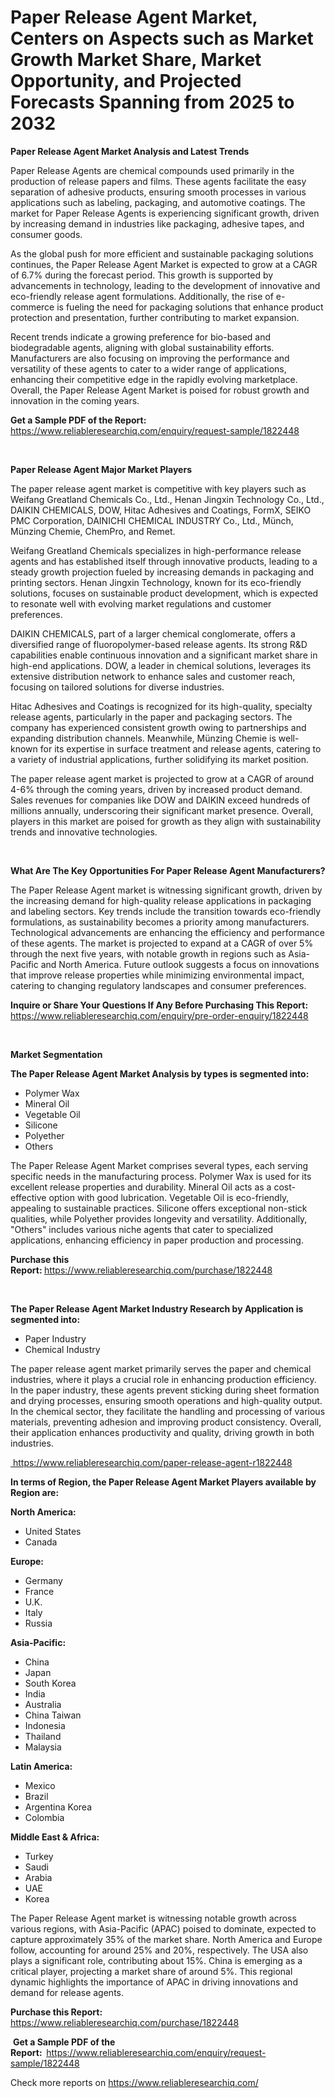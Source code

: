 <p><h1>Paper Release Agent Market, Centers on Aspects such as Market Growth Market Share, Market Opportunity, and Projected Forecasts Spanning from 2025 to 2032</h1></p><p><strong>Paper Release Agent Market Analysis and Latest Trends</strong></p>
<p><p>Paper Release Agents are chemical compounds used primarily in the production of release papers and films. These agents facilitate the easy separation of adhesive products, ensuring smooth processes in various applications such as labeling, packaging, and automotive coatings. The market for Paper Release Agents is experiencing significant growth, driven by increasing demand in industries like packaging, adhesive tapes, and consumer goods.</p><p>As the global push for more efficient and sustainable packaging solutions continues, the Paper Release Agent Market is expected to grow at a CAGR of 6.7% during the forecast period. This growth is supported by advancements in technology, leading to the development of innovative and eco-friendly release agent formulations. Additionally, the rise of e-commerce is fueling the need for packaging solutions that enhance product protection and presentation, further contributing to market expansion.</p><p>Recent trends indicate a growing preference for bio-based and biodegradable agents, aligning with global sustainability efforts. Manufacturers are also focusing on improving the performance and versatility of these agents to cater to a wider range of applications, enhancing their competitive edge in the rapidly evolving marketplace. Overall, the Paper Release Agent Market is poised for robust growth and innovation in the coming years.</p></p>
<p><strong>Get a Sample PDF of the Report:&nbsp;</strong> <a href="https://www.reliableresearchiq.com/enquiry/request-sample/1822448?utm_campaign=2185&utm_medium=2&utm_source=Github&utm_content=ia&utm_term=03022025&utm_id=paper-release-agent">https://www.reliableresearchiq.com/enquiry/request-sample/1822448</a></p>
<p>&nbsp;</p>
<p><strong>Paper Release Agent Major Market Players</strong></p>
<p><p>The paper release agent market is competitive with key players such as Weifang Greatland Chemicals Co., Ltd., Henan Jingxin Technology Co., Ltd., DAIKIN CHEMICALS, DOW, Hitac Adhesives and Coatings, FormX, SEIKO PMC Corporation, DAINICHI CHEMICAL INDUSTRY Co., Ltd., Münch, Münzing Chemie, ChemPro, and Remet. </p><p>Weifang Greatland Chemicals specializes in high-performance release agents and has established itself through innovative products, leading to a steady growth projection fueled by increasing demands in packaging and printing sectors. Henan Jingxin Technology, known for its eco-friendly solutions, focuses on sustainable product development, which is expected to resonate well with evolving market regulations and customer preferences.</p><p>DAIKIN CHEMICALS, part of a larger chemical conglomerate, offers a diversified range of fluoropolymer-based release agents. Its strong R&D capabilities enable continuous innovation and a significant market share in high-end applications. DOW, a leader in chemical solutions, leverages its extensive distribution network to enhance sales and customer reach, focusing on tailored solutions for diverse industries.</p><p>Hitac Adhesives and Coatings is recognized for its high-quality, specialty release agents, particularly in the paper and packaging sectors. The company has experienced consistent growth owing to partnerships and expanding distribution channels. Meanwhile, Münzing Chemie is well-known for its expertise in surface treatment and release agents, catering to a variety of industrial applications, further solidifying its market position.</p><p>The paper release agent market is projected to grow at a CAGR of around 4-6% through the coming years, driven by increased product demand. Sales revenues for companies like DOW and DAIKIN exceed hundreds of millions annually, underscoring their significant market presence. Overall, players in this market are poised for growth as they align with sustainability trends and innovative technologies.</p></p>
<p>&nbsp;</p>
<p><strong>What Are The Key Opportunities For Paper Release Agent Manufacturers?</strong></p>
<p><p>The Paper Release Agent market is witnessing significant growth, driven by the increasing demand for high-quality release applications in packaging and labeling sectors. Key trends include the transition towards eco-friendly formulations, as sustainability becomes a priority among manufacturers. Technological advancements are enhancing the efficiency and performance of these agents. The market is projected to expand at a CAGR of over 5% through the next five years, with notable growth in regions such as Asia-Pacific and North America. Future outlook suggests a focus on innovations that improve release properties while minimizing environmental impact, catering to changing regulatory landscapes and consumer preferences.</p></p>
<p><strong>Inquire or Share Your Questions If Any Before Purchasing This Report:</strong> <a href="https://www.reliableresearchiq.com/enquiry/pre-order-enquiry/1822448?utm_campaign=2185&utm_medium=2&utm_source=Github&utm_content=ia&utm_term=03022025&utm_id=paper-release-agent">https://www.reliableresearchiq.com/enquiry/pre-order-enquiry/1822448</a></p>
<p>&nbsp;</p>
<p><strong>Market Segmentation</strong></p>
<p><strong>The Paper Release Agent Market Analysis by types is segmented into:</strong></p>
<p><ul><li>Polymer Wax</li><li>Mineral Oil</li><li>Vegetable Oil</li><li>Silicone</li><li>Polyether</li><li>Others</li></ul></p>
<p><p>The Paper Release Agent Market comprises several types, each serving specific needs in the manufacturing process. Polymer Wax is used for its excellent release properties and durability. Mineral Oil acts as a cost-effective option with good lubrication. Vegetable Oil is eco-friendly, appealing to sustainable practices. Silicone offers exceptional non-stick qualities, while Polyether provides longevity and versatility. Additionally, "Others" includes various niche agents that cater to specialized applications, enhancing efficiency in paper production and processing.</p></p>
<p><strong>Purchase this Report:&nbsp;</strong><a href="https://www.reliableresearchiq.com/purchase/1822448?utm_campaign=2185&utm_medium=2&utm_source=Github&utm_content=ia&utm_term=03022025&utm_id=paper-release-agent">https://www.reliableresearchiq.com/purchase/1822448</a></p>
<p>&nbsp;</p>
<p><strong>The Paper Release Agent Market Industry Research by Application is segmented into:</strong></p>
<p><ul><li>Paper Industry</li><li>Chemical Industry</li></ul></p>
<p><p>The paper release agent market primarily serves the paper and chemical industries, where it plays a crucial role in enhancing production efficiency. In the paper industry, these agents prevent sticking during sheet formation and drying processes, ensuring smooth operations and high-quality output. In the chemical sector, they facilitate the handling and processing of various materials, preventing adhesion and improving product consistency. Overall, their application enhances productivity and quality, driving growth in both industries.</p></p>
<p><a href="https://www.reliableresearchiq.com/paper-release-agent-r1822448?utm_campaign=2185&utm_medium=2&utm_source=Github&utm_content=ia&utm_term=03022025&utm_id=paper-release-agent">&nbsp;https://www.reliableresearchiq.com/paper-release-agent-r1822448</a></p>
<p><strong>In terms of Region, the Paper Release Agent Market Players available by Region are:</strong></p>
<p>
    <p> <strong> North America: </strong>
        <ul>
            <li>United States</li>
            <li>Canada</li>
        </ul>
        </p> 
    <p> <strong> Europe: </strong>
        <ul>
            <li>Germany</li>
            <li>France</li>
            <li>U.K.</li>
            <li>Italy</li>
            <li>Russia</li>
        </ul>
        </p> 
    <p> <strong> Asia-Pacific: </strong>
        <ul>
            <li>China</li>
            <li>Japan</li>
            <li>South Korea</li>
            <li>India</li>
            <li>Australia</li>
            <li>China Taiwan</li>
            <li>Indonesia</li>
            <li>Thailand</li>
            <li>Malaysia</li>
        </ul>
        </p> 
    <p> <strong> Latin America: </strong>
        <ul>
            <li>Mexico</li>
            <li>Brazil</li>
            <li>Argentina Korea</li>
            <li>Colombia</li>
        </ul>
        </p> 
    <p> <strong> Middle East & Africa: </strong>
        <ul>
            <li>Turkey</li>
            <li>Saudi</li>
            <li>Arabia</li>
            <li>UAE</li>
            <li>Korea</li>
        </ul>
    </p>
    </p>
<p><p>The Paper Release Agent market is witnessing notable growth across various regions, with Asia-Pacific (APAC) poised to dominate, expected to capture approximately 35% of the market share. North America and Europe follow, accounting for around 25% and 20%, respectively. The USA also plays a significant role, contributing about 15%. China is emerging as a critical player, projecting a market share of around 5%. This regional dynamic highlights the importance of APAC in driving innovations and demand for release agents.</p></p>
<p><strong>Purchase this Report: </strong><a href="https://www.reliableresearchiq.com/purchase/1822448?utm_campaign=2185&utm_medium=2&utm_source=Github&utm_content=ia&utm_term=03022025&utm_id=paper-release-agent">https://www.reliableresearchiq.com/purchase/1822448</a></p>
<p>&nbsp;<strong>Get a Sample PDF of the Report:&nbsp;&nbsp;</strong><a href="https://www.reliableresearchiq.com/enquiry/request-sample/1822448?utm_campaign=2185&utm_medium=2&utm_source=Github&utm_content=ia&utm_term=03022025&utm_id=paper-release-agent">https://www.reliableresearchiq.com/enquiry/request-sample/1822448</a></p>
<p><strong></strong></p>
<p>Check more reports on <a href="https://www.reliableresearchiq.com/?utm_campaign=2185&utm_medium=2&utm_source=Github&utm_content=ia&utm_term=03022025&utm_id=paper-release-agent">https://www.reliableresearchiq.com/</a></p>